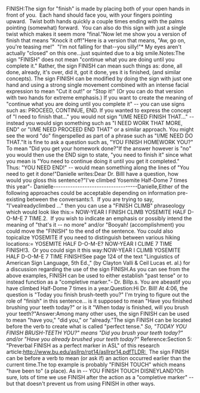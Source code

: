 FINISH:The sign for "finish"
is made by placing both of your open hands in front of you. 
Each hand should face you, with your fingers pointing upward. 
Twist both hands quickly a couple times ending with the palms pointing 
(somewhat) forward.  You can also do this sign with just a single twist 
which makes it seem more "final."Now let me show you a version of finish that means "Knock it off!"Here is a version that means, "Aw, go on, you're teasing me!" 
"I'm not falling for that--you silly!"* My eyes aren't actually "closed" on this one...just squinted due
to a big smile.Notes:The sign "FINISH" does not mean "continue what you are doing until you 
	complete it." Rather, the sign FINISH can mean such things as: done, all 
	done, already, it's over, did it, got it done, yes it is finished, (and 
	similar concepts). The sign FINISH can be modified by doing the sign with 
	just one hand and using a strong single movement combined with an intense 
	facial expression to mean "Cut it out!" or "Stop it!" (Or you can do that 
	version with two hands for extreme emphasis.) If you want to create the 
	meaning of "continue what you are doing until you complete it" -- you can 
	use signs such as: PROCEED, CONTINUE, END. If you wanted to express the 
	concept of "I need to finish that..." you would not sign "I/ME NEED FINISH 
	THAT..." -- instead you would sign something such as "I NEED WORK THAT MORE, 
	END" or "I/ME NEED PROCEED END THAT" or a similar approach. You might see 
	the word "do" fingerspelled as part of a phrase such as "I/ME NEED DO THAT."It is fine to ask a question such as, "YOU FINISH HOMEWORK YOU?" To mean 
	"Did you get your homework done?"If the answer however is "no" you would then use the END sign to state, "you 
	need to finish it" since what you mean is "You need to continue doing it 
	until you get it completed." Thus: "YOU NEED END!" -- would mean something 
	along the lines of "You need to get it done!"Danielle writes:Dear Dr. BillI have a question, how would you gloss this sentence?"I've climbed Yosemite Half-Dome 7 times this year"- Danielle-----------------------------------Danielle,Either of the following approaches could be acceptable depending on 
	information pre-existing between the conversants:1.  If you are trying to say, "I'vealreadyclimbed ..." 
	then you can use a "FINISH CLIMB" phraseology which would look like this:= NOW-YEAR I FINISH CLIMB YOSEMITE HALF D-O-M-E 7 TIME.2.  If you wish to indicate an emphasis or possibly intend the meaning of 
	"that's it -- no more" and/or "Booyah! (accomplishment) you could move the 
	"FINISH" to the end of the sentence. You could also topicalize YOSEMITE if 
	you need to distinguish between various hiking locations:= YOSEMITE HALF D-O-M-E? NOW-YEAR I CLIME 7 TIME FINISH!3.  Or you could sign it this way:NOW-YEAR I CLIMB YOSEMITE HALF D-O-M-E 7 TIME FINISH!See page 124 of the text "Linguistics 
	of American Sign Language, 5th Ed.," (by Clayton Valli & Ceil Lucas et. al.) 
	for a discussion regarding the use of the sign FINISH.As you can see from the above examples, FINISH can be used to either 
	establish "past tense" or to instead function as a "completive 
	marker."- Dr. Billp.s. You are abeastif you have climbed Half-Dome 7 times in a year.Question:Hi Dr. Bill! At 4:06, the question is "Today you finish brush-teeth you?" 
	I'm trying to figure out the role of "finish" in this sentence... is it 
	supposed to mean "Have you finished brushing your teeth today?" or is it 
	"When today is finished, will you brush your teeth?"Answer:Among many other uses, the sign FINISH can be used to mean "have you," "did 
	you," or "already."The sign FINISH can be located before the verb to create what is called 
	"perfect tense." *So, "TODAY YOU FINISH BRUSH-TEETH YOU?" means "Did you brush your teeth 
	today?" and/or "Have you already brushed your teeth today?"* Reference:Section 5: "Preverbal FINISH as a perfect marker in ASL" of this research 
	article:http://www.bu.edu/asllrp/rpt14/asllrpr14.pdfTLDR:  The sign FINISH can be before a verb to mean (or ask if) an 
	action occurred earlier than the current time.The top example is probably "FINISH TOUCH" which means "have been to" (a 
	place). As in -- YOU FINISH TOUCH DISNEYLAND?Oh sure, lots of time we use FINISH after the action as a "completive 
	marker" -- but that doesn't prevent us from using FINISH in other ways.